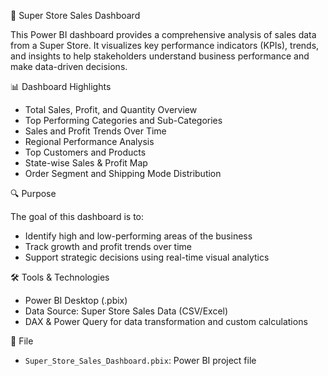 🛒 Super Store Sales Dashboard

This Power BI dashboard provides a comprehensive analysis of sales data from a Super Store. It visualizes key performance indicators (KPIs), trends, and insights to help stakeholders understand business performance and make data-driven decisions.

📊 Dashboard Highlights

- Total Sales, Profit, and Quantity Overview
- Top Performing Categories and Sub-Categories
- Sales and Profit Trends Over Time
- Regional Performance Analysis
- Top Customers and Products
- State-wise Sales & Profit Map
- Order Segment and Shipping Mode Distribution

🔍 Purpose

The goal of this dashboard is to:
- Identify high and low-performing areas of the business
- Track growth and profit trends over time
- Support strategic decisions using real-time visual analytics

🛠️ Tools & Technologies

- Power BI Desktop (.pbix)
- Data Source: Super Store Sales Data (CSV/Excel)
- DAX & Power Query for data transformation and custom calculations

📁 File

- `Super_Store_Sales_Dashboard.pbix`: Power BI project file
